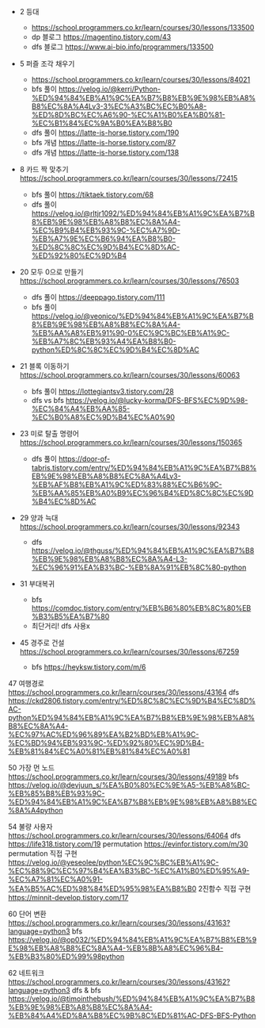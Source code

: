 - 2	등대
  - https://school.programmers.co.kr/learn/courses/30/lessons/133500
  - dp 블로그	https://magentino.tistory.com/43
  - dfs 블로그	https://www.ai-bio.info/programmers/133500

- 5	퍼즐 조각 채우기	
  - https://school.programmers.co.kr/learn/courses/30/lessons/84021
  - bfs 풀이	https://velog.io/@kerri/Python-%ED%94%84%EB%A1%9C%EA%B7%B8%EB%9E%98%EB%A8%B8%EC%8A%A4Lv3-3%EC%A3%BC%EC%B0%A8-%ED%8D%BC%EC%A6%90-%EC%A1%B0%EA%B0%81-%EC%B1%84%EC%9A%B0%EA%B8%B0
  - dfs 풀이	https://latte-is-horse.tistory.com/190
  - bfs 개념	https://latte-is-horse.tistory.com/87
  - dfs 개념	https://latte-is-horse.tistory.com/138

- 8	카드 짝 맞추기	https://school.programmers.co.kr/learn/courses/30/lessons/72415
  - bfs 풀이	https://tiktaek.tistory.com/68
  - dfs 풀이	https://velog.io/@rltjr1092/%ED%94%84%EB%A1%9C%EA%B7%B8%EB%9E%98%EB%A8%B8%EC%8A%A4-%EC%B9%B4%EB%93%9C-%EC%A7%9D-%EB%A7%9E%EC%B6%94%EA%B8%B0-%ED%8C%8C%EC%9D%B4%EC%8D%AC-%ED%92%80%EC%9D%B4

- 20	모두 0으로 만들기	https://school.programmers.co.kr/learn/courses/30/lessons/76503
  - dfs 풀이	https://deeppago.tistory.com/111
  - bfs 풀이	https://velog.io/@veonico/%ED%94%84%EB%A1%9C%EA%B7%B8%EB%9E%98%EB%A8%B8%EC%8A%A4-%EB%AA%A8%EB%91%90-0%EC%9C%BC%EB%A1%9C-%EB%A7%8C%EB%93%A4%EA%B8%B0-python%ED%8C%8C%EC%9D%B4%EC%8D%AC

- 21	블록 이동하기	https://school.programmers.co.kr/learn/courses/30/lessons/60063
  - bfs 풀이	https://lottegiantsv3.tistory.com/28
  - dfs vs bfs	https://velog.io/@lucky-korma/DFS-BFS%EC%9D%98-%EC%84%A4%EB%AA%85-%EC%B0%A8%EC%9D%B4%EC%A0%90

- 23	미로 탈출 명령어	https://school.programmers.co.kr/learn/courses/30/lessons/150365
  - dfs 풀이	https://door-of-tabris.tistory.com/entry/%ED%94%84%EB%A1%9C%EA%B7%B8%EB%9E%98%EB%A8%B8%EC%8A%A4Lv3-%EB%AF%B8%EB%A1%9C%ED%83%88%EC%B6%9C-%EB%AA%85%EB%A0%B9%EC%96%B4%ED%8C%8C%EC%9D%B4%EC%8D%AC

- 29	양과 늑대	https://school.programmers.co.kr/learn/courses/30/lessons/92343
  - dfs	https://velog.io/@thguss/%ED%94%84%EB%A1%9C%EA%B7%B8%EB%9E%98%EB%A8%B8%EC%8A%A4-L3-%EC%96%91%EA%B3%BC-%EB%8A%91%EB%8C%80-python

- 31	부대복귀
  - bfs	https://comdoc.tistory.com/entry/%EB%B6%80%EB%8C%80%EB%B3%B5%EA%B7%80
  - 최단거리! dfs 사용x

- 45	경주로 건설	https://school.programmers.co.kr/learn/courses/30/lessons/67259
  - bfs	https://heyksw.tistory.com/m/6

47	여행경로	https://school.programmers.co.kr/learn/courses/30/lessons/43164
dfs	https://ckd2806.tistory.com/entry/%ED%8C%8C%EC%9D%B4%EC%8D%AC-python%ED%94%84%EB%A1%9C%EA%B7%B8%EB%9E%98%EB%A8%B8%EC%8A%A4-%EC%97%AC%ED%96%89%EA%B2%BD%EB%A1%9C-%EC%BD%94%EB%93%9C-%ED%92%80%EC%9D%B4-%EB%81%84%EC%A0%81%EB%81%84%EC%A0%81

50	가장 먼 노드	https://school.programmers.co.kr/learn/courses/30/lessons/49189
bfs	https://velog.io/@devjuun_s/%EA%B0%80%EC%9E%A5-%EB%A8%BC-%EB%85%B8%EB%93%9C-%ED%94%84%EB%A1%9C%EA%B7%B8%EB%9E%98%EB%A8%B8%EC%8A%A4python

54	불량 사용자	https://school.programmers.co.kr/learn/courses/30/lessons/64064
dfs	https://life318.tistory.com/19
permutation	https://evinfor.tistory.com/m/30
permutation 직접 구현	https://velog.io/@yeseolee/python%EC%9C%BC%EB%A1%9C-%EC%88%9C%EC%97%B4%EA%B3%BC-%EC%A1%B0%ED%95%A9-%EC%A7%81%EC%A0%91-%EA%B5%AC%ED%98%84%ED%95%98%EA%B8%B0
2진함수 직접 구현	https://minnit-develop.tistory.com/17

60	단어 변환	https://school.programmers.co.kr/learn/courses/30/lessons/43163?language=python3
bfs	https://velog.io/@op032/%ED%94%84%EB%A1%9C%EA%B7%B8%EB%9E%98%EB%A8%B8%EC%8A%A4-%EB%8B%A8%EC%96%B4-%EB%B3%80%ED%99%98python

62	네트워크	https://school.programmers.co.kr/learn/courses/30/lessons/43162?language=python3
dfs & bfs	https://velog.io/@timointhebush/%ED%94%84%EB%A1%9C%EA%B7%B8%EB%9E%98%EB%A8%B8%EC%8A%A4-%EB%84%A4%ED%8A%B8%EC%9B%8C%ED%81%AC-DFS-BFS-Python
